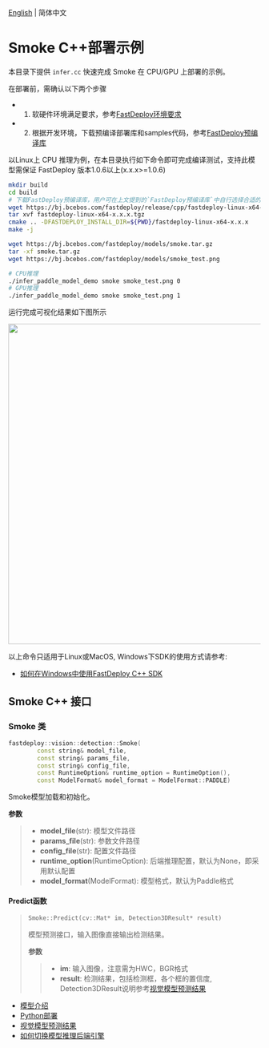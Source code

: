 [English](README.md) | 简体中文
# Smoke C++部署示例

本目录下提供 `infer.cc` 快速完成 Smoke 在 CPU/GPU 上部署的示例。

在部署前，需确认以下两个步骤

- 1. 软硬件环境满足要求，参考[FastDeploy环境要求](../../../../../docs/cn/build_and_install/download_prebuilt_libraries.md)  
- 2. 根据开发环境，下载预编译部署库和samples代码，参考[FastDeploy预编译库](../../../../../docs/cn/build_and_install/download_prebuilt_libraries.md)

以Linux上 CPU 推理为例，在本目录执行如下命令即可完成编译测试，支持此模型需保证 FastDeploy 版本1.0.6以上(x.x.x>=1.0.6)

```bash
mkdir build
cd build
# 下载FastDeploy预编译库，用户可在上文提到的`FastDeploy预编译库`中自行选择合适的版本使用
wget https://bj.bcebos.com/fastdeploy/release/cpp/fastdeploy-linux-x64-x.x.x.tgz
tar xvf fastdeploy-linux-x64-x.x.x.tgz
cmake .. -DFASTDEPLOY_INSTALL_DIR=${PWD}/fastdeploy-linux-x64-x.x.x
make -j

wget https://bj.bcebos.com/fastdeploy/models/smoke.tar.gz
tar -xf smoke.tar.gz
wget https://bj.bcebos.com/fastdeploy/models/smoke_test.png

# CPU推理
./infer_paddle_model_demo smoke smoke_test.png 0
# GPU推理
./infer_paddle_model_demo smoke smoke_test.png 1

```

运行完成可视化结果如下图所示

<img width="640" src="https://user-images.githubusercontent.com/67993288/183847558-abcd9a57-9cd9-4891-b09a-710963c99b74.jpg">

以上命令只适用于Linux或MacOS, Windows下SDK的使用方式请参考:  
- [如何在Windows中使用FastDeploy C++ SDK](../../../../../docs/cn/faq/use_sdk_on_windows.md)

## Smoke C++ 接口

### Smoke 类

```c++
fastdeploy::vision::detection::Smoke(
        const string& model_file,
        const string& params_file,
        const string& config_file,
        const RuntimeOption& runtime_option = RuntimeOption(),
        const ModelFormat& model_format = ModelFormat::PADDLE)
```

Smoke模型加载和初始化。

**参数**

> * **model_file**(str): 模型文件路径
> * **params_file**(str): 参数文件路径
> * **config_file**(str): 配置文件路径
> * **runtime_option**(RuntimeOption): 后端推理配置，默认为None，即采用默认配置
> * **model_format**(ModelFormat): 模型格式，默认为Paddle格式

#### Predict函数

> ```c++
> Smoke::Predict(cv::Mat* im, Detection3DResult* result)
> ```
>
> 模型预测接口，输入图像直接输出检测结果。
>
> **参数**
>
> > * **im**: 输入图像，注意需为HWC，BGR格式
> > * **result**: 检测结果，包括检测框，各个框的置信度, Detection3DResult说明参考[视觉模型预测结果](../../../../../docs/api/vision_results/)


- [模型介绍](../../)
- [Python部署](../python)
- [视觉模型预测结果](../../../../../docs/api/vision_results/)
- [如何切换模型推理后端引擎](../../../../../docs/cn/faq/how_to_change_backend.md)

